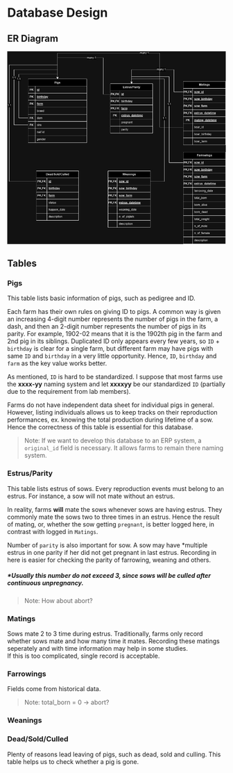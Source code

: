 # Database Design
## ER Diagram
![image](https://github.com/jack2012aa/breeding_db/blob/master/drawings/ER.jpg)

## Tables
### Pigs
This table lists basic information of pigs, such as pedigree and ID.

Each farm has their own rules on giving ID to pigs. A common way is given an increasing 4-digit number represents the number of pigs in the farm, a dash, and then an 2-digit number represents the number of pigs in its parity. For example, 1902-02 means that it is the 1902th pig in the farm and 2nd pig in its siblings. Duplicated ID only appears every few years, so `ID` + `birthday` is clear for a single farm, but different farm may have pigs with same `ID` and `birthday` in a very little opportunity. Hence, `ID`, `birthday` and `farm` as the key value works better.

As mentioned, `ID` is hard to be standardized. I suppose that most farms use the __xxxx-yy__ naming system and let __xxxxyy__ be our standardized `ID` (partially due to the requirement from lab members).

Farms do not have independent data sheet for individual pigs in general. However, listing individuals allows us to keep tracks on their reproduction performances, ex. knowing the total production during lifetime of a sow. Hence the correctness of this table is essential for this database. 

> Note: If we want to develop this database to an ERP system, a `original_id` field is necessary. It allows farms to remain there naming system.

### Estrus/Parity
This table lists estrus of sows. Every reproduction events must belong to an estrus. For instance, a sow will not mate without an estrus.

In reality, farms __will__ mate the sows whenever sows are having estrus. They commonly mate the sows two to three times in an estrus. Hence the result of mating, or, whether the sow getting `pregnant`, is better logged here, in contrast with logged in `Matings`.

Number of `parity` is also important for sow. A sow may have *multiple estrus in one parity if her did not get pregnant in last estrus. Recording in here is easier for checking the parity of farrowing, weaning and others.
##### *Usually this number do not exceed 3, since sows will be culled after continuous unpregnancy.
> Note: How about abort?

### Matings
Sows mate 2 to 3 time during estrus. Traditionally, farms only record whether sows mate and how many time it mates. Recording these matings seperately and with time information may help in some studies.\
If this is too complicated, single record is acceptable. 

### Farrowings
Fields come from historical data.
> Note: total_born = 0 -> abort?

### Weanings

### Dead/Sold/Culled
Plenty of reasons lead leaving of pigs, such as dead, sold and culling. This table helps us to check whether a pig is gone.